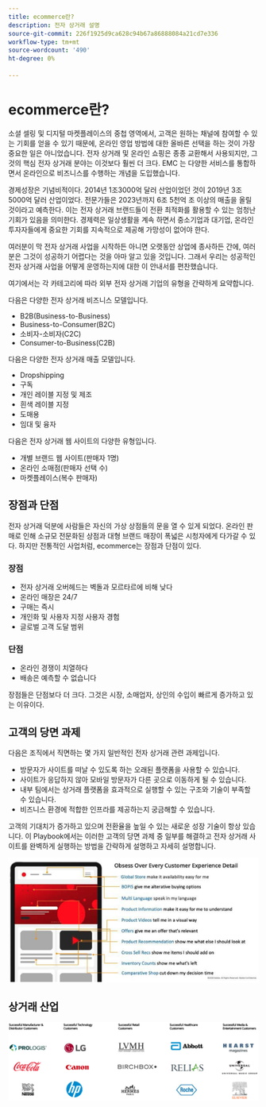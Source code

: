 ```yaml
---
title: ecommerce란?
description: 전자 상거래 설명
source-git-commit: 226f1925d9ca628c94b67a86888084a21cd7e336
workflow-type: tm+mt
source-wordcount: '490'
ht-degree: 0%

---
```



# ecommerce란?

소셜 셀링 및 디지털 마켓플레이스의 중첩 영역에서, 고객은 원하는 채널에 참여할 수 있는 기회를 얻을 수 있기 때문에, 온라인 영업 방법에 대한 올바른 선택을 하는 것이 가장 중요한 일은 아니었습니다. 전자 상거래 및 온라인 쇼핑은 종종 교환해서 사용되지만, 그것의 핵심 전자 상거래 분야는 이것보다 훨씬 더 크다. EMC 는 다양한 서비스를 통합하면서 온라인으로 비즈니스를 수행하는 개념을 도입했습니다.

경제성장은 기념비적이다. 2014년 1조3000억 달러 산업이었던 것이 2019년 3조5000억 달러 산업이었다. 전문가들은 2023년까지 6조 5천억 조 이상의 매출을 올릴 것이라고 예측한다. 이는 전자 상거래 브랜드들이 전환 최적화를 활용할 수 있는 엄청난 기회가 있음을 의미한다. 경제력은 일상생활을 계속 하면서 중소기업과 대기업, 온라인 투자자들에게 중요한 기회를 지속적으로 제공해 가망성이 없어야 한다.

여러분이 막 전자 상거래 사업을 시작하든 아니면 오랫동안 상업에 종사하든 간에, 여러분은 그것이 성공하기 어렵다는 것을 아마 알고 있을 것입니다. 그래서 우리는 성공적인 전자 상거래 사업을 어떻게 운영하는지에 대한 이 안내서를 편찬했습니다.

여기에서는 각 카테고리에 따라 외부 전자 상거래 기업의 유형을 간략하게 요약합니다.

다음은 다양한 전자 상거래 비즈니스 모델입니다.

- B2B(Business-to-Business)
- Business-to-Consumer(B2C)
- 소비자-소비자(C2C)
- Consumer-to-Business(C2B)

다음은 다양한 전자 상거래 매출 모델입니다.

- Dropshipping
- 구독
- 개인 레이블 지정 및 제조
- 흰색 레이블 지정
- 도매용
- 임대 및 융자

다음은 전자 상거래 웹 사이트의 다양한 유형입니다.

- 개별 브랜드 웹 사이트(판매자 1명)
- 온라인 소매점(판매자 선택 수)
- 마켓플레이스(복수 판매자)

## 장점과 단점

전자 상거래 덕분에 사람들은 자신의 가상 상점들의 문을 열 수 있게 되었다. 온라인 판매로 인해 소규모 전문화된 상점과 대형 브랜드 매장이 폭넓은 시청자에게 다가갈 수 있다. 하지만 전통적인 사업처럼, ecommerce는 장점과 단점이 있다.

### 장점

- 전자 상거래 오버헤드는 벽돌과 모르타르에 비해 낮다
- 온라인 매장은 24/7
- 구매는 즉시
- 개인화 및 사용자 지정 사용자 경험
- 글로벌 고객 도달 범위

### 단점

- 온라인 경쟁이 치열하다
- 배송은 예측할 수 없습니다

장점들은 단점보다 더 크다. 그것은 시장, 소매업자, 상인의 수입이 빠르게 증가하고 있는 이유이다.

## 고객의 당면 과제

다음은 조직에서 직면하는 몇 가지 일반적인 전자 상거래 관련 과제입니다.

- 방문자가 사이트를 떠날 수 있도록 하는 오래된 플랫폼을 사용할 수 있습니다.
- 사이트가 응답하지 않아 모바일 방문자가 다른 곳으로 이동하게 될 수 있습니다.
- 내부 팀에서는 상거래 플랫폼을 효과적으로 실행할 수 있는 구조와 기술이 부족할 수 있습니다.
- 비즈니스 환경에 적합한 인프라를 제공하는지 궁금해할 수 있습니다.

고객의 기대치가 증가하고 있으며 전환율을 높일 수 있는 새로운 성장 기술이 항상 있습니다. 이 Playbook에서는 이러한 고객의 당면 과제 중 일부를 해결하고 전자 상거래 사이트를 완벽하게 실행하는 방법을 간략하게 설명하고 자세히 설명합니다.

![상거래 기술의 가치](../../assets/playbooks/commerce-tech.png)

## 상거래 산업

![상거래 기술의 가치](../../assets/playbooks/commerce-industries.png)
